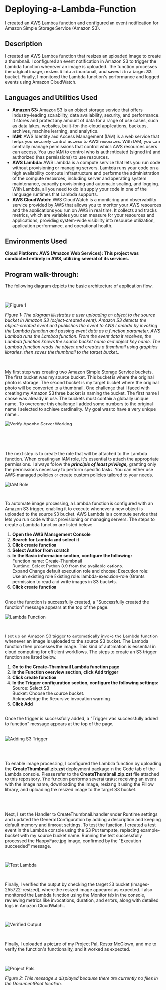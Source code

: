 # Deploying-a-Lambda-Function
I created an AWS Lambda function and configured an event notification for Amazon Simple Storage Service (Amazon S3).


<h2>Description</h2>
I created an AWS Lambda function that resizes an uploaded image to create a thumbnail. I configured an event notification in Amazon S3 to trigger the Lambda function whenever an image is uploaded. The function processes the original image, resizes it into a thumbnail, and saves it in a target S3 bucket. Finally, I monitored the Lambda function's performance and logged events using Amazon CloudWatch.<br />

<h2>Languages and Utilities Used</h2>

- <b> Amazon S3: </b> Amazon S3 is an object storage service that offers industry-leading scalability, data availability, security, and performance. It stores and protect any amount of data for a range of use cases, such as data lakes, websites, built-for-the-cloud applications, backups, archives, machine learning, and analytics.
- <b> IAM: </b> AWS Identity and Access Management (IAM) is a web service that helps you securely control access to AWS resources. With IAM, you can centrally manage permissions that control which AWS resources users can access. You use IAM to control who is authenticated (signed in) and authorized (has permissions) to use resources.
- <b>AWS Lambda: </b> AWS Lambda is a compute service that lets you run code without provisioning or managing servers. Lambda runs your code on a high availability compute infrastructure and performs the administration of the compute resources, including server and operating system maintenance, capacity provisioning and automatic scaling, and logging. With Lambda, all you need to do is supply your code in one of the language runtimes that Lambda supports.
- <b>AWS CloudWatch: </b> AWS CloudWatch is a monitoring and observability service provided by AWS that allows you to monitor your AWS resources and the applications you run on AWS in real time. It collects and tracks metrics, which are variables you can measure for your resources and applications, providing system-wide visibility into resource utilization, application performance, and operational health.

<h2>Environments Used </h2>

 <b>Cloud Platform:
AWS (Amazon Web Services): This project was conducted entirely in AWS, utilizing several of its services.
</b> 
<h2>Program walk-through:</h2>

<p align="center">

The following diagram depicts the basic architecture of application flow. 

 <br/>
 
![Figure 1](https://i.imgur.com/u9r445z.png)

<i>Figure 1: The diagram illustrates a user uploading an object to the source bucket in Amazon S3 (object-created event). Amazon S3 detects the object-created event and publishes the event to AWS Lambda by invoking the Lambda function and passing event data as a function parameter. AWS Lambda runs the Lambda function. From the event data it receives, the Lambda function knows the source bucket name and object key name. The Lambda function reads the object and creates a thumbnail using graphics libraries, then saves the thumbnail to the target bucket..</i>
<br />
<br />
<br />


My first step was creating two Amazon Simple Storage Service buckets. The first bucket was my source bucket. This bucket is where the original photo is storage. The second bucket is my target bucket where the original photo will be converted to a thumbnail. One challenge that I faced with creating my Amazon S3 three bucket is naming the bucket. The first name I chose was already in use. The buckets must contain a globally unique name. To overcome this challenge I added some numbers to the original name I selected to achieve cardinality. My goal was to have a very unique name.</b>.

![Verify Apache Server Working](https://i.imgur.com/T0KWtBc.png)

<br />

<br />

<br />



The next step is to create the role that will be attached to the Lambda function. When creating an IAM role, it's essential to attach the appropriate permissions. I always follow the <b> <i>  principle of least privilege,</b></i> granting only the permissions necessary to perform specific tasks. You can either use AWS-managed policies or create custom policies tailored to your needs.

![IAM Role](https://i.imgur.com/MLazWTL.png)



<br />

To automate image processing, a Lambda function is configured with an Amazon S3 trigger, enabling it to execute whenever a new object is uploaded to the source S3 bucket. AWS Lambda is a compute service that lets you run code without provisioning or managing servers. The steps to create a Lambda function are listed below:

<ol>
  <li><b>Open the AWS Management Console</b></li>
  <li><b>Search for Lambda and select it</b></li>
  <li><b>Click create function</b></li>                 
 <li><b>Select Author from scratch</b></b></li>
  <li><b>In the Basic information section, configure the following:</b><br /> Function name: Create-Thumbnail <br /> Runtime: Select Python 3.9 from the available options.<br /> Expand Change default execution role and choose: Execution role: <br />Use an existing role Existing role: lambda-execution-role (Grants permission to read and write images in S3 buckets.</li>
  <li><b>Click create function</b></li></li>
</ol>
<br />
Once the function is successfully created, a "Successfully created the function" message appears at the top of the page.

<br />

![Lambda Function](https://i.imgur.com/65OVM6k.png)



<br />

I set up an Amazon S3 trigger to automatically invoke the Lambda function whenever an image is uploaded to the source S3 bucket. The Lambda function then processes the image. This kind of automation is essential in cloud computing for efficient workflows. The steps to create an S3 trigger function are listed below:

<ol>
  <li><b>Go to the Create-Thumbnail Lambda function page</b></li>
  <li><b>In the Function overview section, click Add trigger</b></li>
  <li><b>Click create function</b></li>                 
  <li><b>In the Trigger configuration section, configure the following settings:</b><br /> Source: Select S3 <br />Bucket: Choose the source bucket.<br /> Acknowledge the Recursive invocation warning </li>
  <li><b>Click Add</b></li></li>
</ol>
<br />
Once the trigger is successfully added, a "Trigger was successfully added to function" message appears at the top of the page. 

<br />
<br />

![Adding S3 Trigger](https://i.imgur.com/DY0b8z3.png)



<br />
<br />

To enable image processing, I configured the Lambda function by uploading the <strong> CreateThumbnail.zip.zst </strong> deployment package in the Code tab of the Lambda console. Please refer to the <strong> CreateThumbnail.zip.zst </strong> file attached to this repository.
The function performs several tasks: receiving an event with the image name, downloading the image, resizing it using the Pillow library, and uploading the resized image to the target S3 bucket.

<br />
<br />


Next, I set the Handler to CreateThumbnail.handler under Runtime settings and updated the General Configuration by adding a description and keeping default memory and timeout settings.
To test the function, I created a test event in the Lambda console using the S3 Put template, replacing example-bucket with my source bucket name. Running the test successfully processed the HappyFace.jpg image, confirmed by the "Execution succeeded" message.

<br />

![Test Lambda](https://i.imgur.com/bDk7z1g.png)



<br />

Finally, I verified the output by checking the target S3 bucket (images-255722-resized), where the resized image appeared as expected. I also monitored the Lambda function using the Monitor tab in the console, reviewing metrics like invocations, duration, and errors, along with detailed logs in Amazon CloudWatch..

<br />

![Verified Output](https://i.imgur.com/zJfq2IN.png)


<br />

Finally, I uploaded a picture of my Project Pal, Rester McGlown, and me to verify the function's functionality, and it worked as expected.

<br /> 

![Project Pals](https://imgur.com/TYci88I)

<i>Figure 2: This message is displayed because there are currently no files in the DocumentRoot location.</i>


